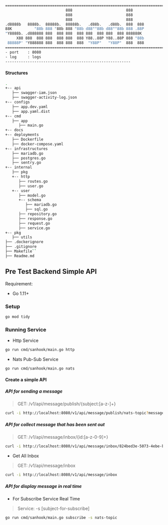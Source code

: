 
```bash

========================================================================================  
                           888                        888      
                           888                        888      
                           888                        888      
.d8888b   8888b.  88888b.  88888b.   .d88b.   .d88b.  888  888 
88K          "88b 888 "88b 888 "88b d88""88b d88""88b 888 .88P 
"Y8888b. .d888888 888  888 888  888 888  888 888  888 888888K  
     X88 888  888 888  888 888  888 Y88..88P Y88..88P 888 "88b 
 88888P' "Y888888 888  888 888  888  "Y88P"   "Y88P"  888  888
========================================================================================
- port    : 8080
- log     : logs
--------------------------------------------------------
```

#### Structures

```bash
.
+-- api
   ├── swagger-iam.json
   ├── swagger-activity-log.json
+-- configs
   ├── app.dev.yaml
   ├── app.yaml.dist
+-- cmd
   ├── app
      ├── main.go
+-- docs
+-- deployments
   ├── Dockerfile
   ├── docker-compose.yaml
+-- infrastructures
   ├── mariadb.go
   ├── postgres.go
   ├── sentry.go
+-- internal
   ├── pkg
   +-- http
      ├── routes.go
      ├── user.go
   +-- user
      ├── model.go
      +-- schema
         ├── mariadb.go
         ├── sql.go
      ├── repository.go
      ├── response.go
      ├── request.go
      ├── service.go
+-- pkg
   ├── utils
├── .dockerignore
├── .gitignore
├── Makefile``
├── Readme.md
```


## Pre Test Backend Simple API

Requirement: 
- Go 1.11+

### Setup

```bash
go mod tidy

```

### Running Service

* Http Service

```bash
go run cmd/sanhook/main.go http

```

* Nats Pub-Sub Service

```bash
go run cmd/sanhook/main.go nats

```

#### Create a simple API


##### API for sending a message 

> GET: /v1/api/message/publish/{subject:[a-z-]+}


 ```bash
 curl -i http://localhost:8080/v1/api/message/publish/nats-topic?message=makan+daging+kambing+pakai+sayur+lodeh
 
 ```
 
##### API for collect message that has been sent out

> GET: /v1/api/message/inbox/{id:[a-z-0-9]+}

```bash
curl -i http://localhost:8080/v1/api/message/inbox/824bed3e-5073-4ebe-b3a0-833aa1247372
```
 
- Get All Inbox 

> GET: /v1/api/message/inbox

```bash
curl -i http://localhost:8080/v1/api/message/inbox
```

##### API for display message in real time

- For Subscribe Service Real Time


> Service: -s [subject-for-subscribe]

```bash
go run cmd/sanhook/main.go subscribe -s nats-topic 
```
